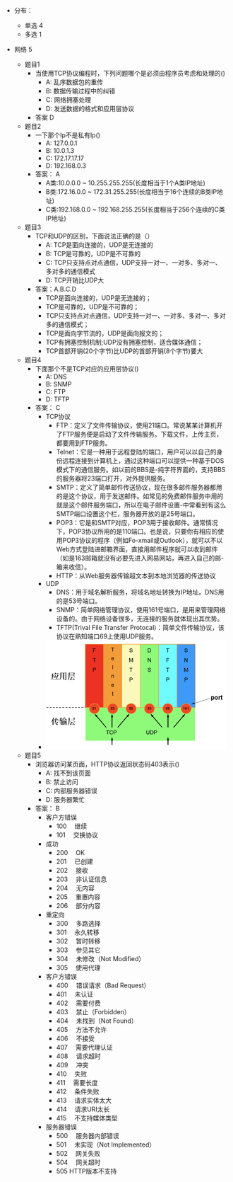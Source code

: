 * 分布：
  * 单选 4
  * 多选 1


* 网络    5
  * 题目1 
    * 当使用TCP协议编程时，下列问题哪个是必须由程序员考虑和处理的\(\)
      * A: 乱序数据包的重传
      * B: 数据传输过程中的纠错
      * C: 网络拥塞处理
      * D: 发送数据的格式和应用层协议
    * 答案 D 
  * 题目2
    * 一下那个Ip不是私有Ip\(\)
      * A: 127.0.0.1
      * B: 10.0.1.3
      * C: 172.17.17.17
      * D: 192.168.0.3
    * 答案： A
      * A类:10.0.0.0 ~ 10.255.255.255\(长度相当于1个A类IP地址\)
      * B类:172.16.0.0 ~ 172.31.255.255\(长度相当于16个连续的B类IP地址\)
      * C类:192.168.0.0 ~ 192.168.255.255\(长度相当于256个连续的C类IP地址\)
  * 题目3
    * TCP和UDP的区别，下面说法正确的是（）
      * A: TCP是面向连接的，UDP是无连接的
      * B: TCP是可靠的，UDP是不可靠的
      * C: TCP只支持点对点通信，UDP支持一对一、一对多、多对一、多对多的通信模式
      * D: TCP开销比UDP大
    * 答案：A.B.C.D
      * TCP是面向连接的，UDP是无连接的；
      * TCP是可靠的，UDP是不可靠的；
      * TCP只支持点对点通信，UDP支持一对一、一对多、多对一、多对多的通信模式；
      * TCP是面向字节流的，UDP是面向报文的；
      * TCP有拥塞控制机制;UDP没有拥塞控制，适合媒体通信；
      * TCP首部开销\(20个字节\)比UDP的首部开销\(8个字节\)要大
  * 题目4
    * 下面那个不是TCP对应的应用层协议\(\)
      * A: DNS
      * B: SNMP
      * C: FTP
      * D: TFTP
    * 答案： C
      * TCP协议
        * FTP：定义了文件传输协议，使用21端口。常说某某计算机开了FTP服务便是启动了文件传输服务。下载文件，上传主页，都要用到FTP服务。
        * Telnet：它是一种用于远程登陆的端口，用户可以以自己的身份远程连接到计算机上，通过这种端口可以提供一种基于DOS模式下的通信服务。如以前的BBS是-纯字符界面的，支持BBS的服务器将23端口打开，对外提供服务。
        * SMTP：定义了简单邮件传送协议，现在很多邮件服务器都用的是这个协议，用于发送邮件。如常见的免费邮件服务中用的就是这个邮件服务端口，所以在电子邮件设置-中常看到有这么SMTP端口设置这个栏，服务器开放的是25号端口。
        * POP3：它是和SMTP对应，POP3用于接收邮件。通常情况下，POP3协议所用的是110端口。也是说，只要你有相应的使用POP3协议的程序（例如Fo-xmail或Outlook），就可以不以Web方式登陆进邮箱界面，直接用邮件程序就可以收到邮件（如是163邮箱就没有必要先进入网易网站，再进入自己的邮-箱来收信）。
        * HTTP：从Web服务器传输超文本到本地浏览器的传送协议
      * UDP
        * DNS：用于域名解析服务，将域名地址转换为IP地址。DNS用的是53号端口。
        * SNMP：简单网络管理协议，使用161号端口，是用来管理网络设备的。由于网络设备很多，无连接的服务就体现出其优势。
        * TFTP\(Trival File Transfer Protocal\)：简单文件传输协议，该协议在熟知端口69上使用UDP服务。
      * ![](/assets/TCP和UDP层协议.png)
  * 题目5
    * 浏览器访问某页面，HTTP协议返回状态码403表示()
      * A: 找不到该页面
      * B: 禁止访问
      * C: 内部服务器错误
      * D: 服务器繁忙
    * 答案： B
      * 客户方错误
        * 100　 继续
        * 101　 交换协议
      * 成功
        * 200 　OK
        * 201 　已创建
        * 202　 接收
        * 203　 非认证信息
        * 204　 无内容
        * 205 　重置内容
        * 206　 部分内容
      * 重定向
        * 300 　多路选择
        * 301　 永久转移
        * 302　 暂时转移
        * 303　 参见其它
        * 304 　未修改（Not Modified）
        * 305　 使用代理
      * 客户方错误
        * 400　 错误请求（Bad Request）
        * 401 　未认证
        * 402 　需要付费
        * 403　 禁止（Forbidden）
        * 404　 未找到（Not Found）
        * 405　 方法不允许
        * 406　 不接受
        * 407　 需要代理认证
        * 408　 请求超时
        * 409　 冲突
        * 410 　失败
        * 411 　需要长度
        * 412　 条件失败
        * 413 　请求实体太大
        * 414 　请求URI太长
        * 415 　不支持媒体类型
      * 服务器错误
        * 500　 服务器内部错误
        * 501　 未实现（Not Implemented）
        * 502　 网关失败
        * 504 　网关超时
        * 505 HTTP版本不支持
